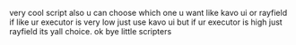 very cool script also u can choose which one u want like kavo ui or rayfield if like ur executor is very low just use kavo ui but if ur executor is high just rayfield its yall choice. ok bye little scripters
